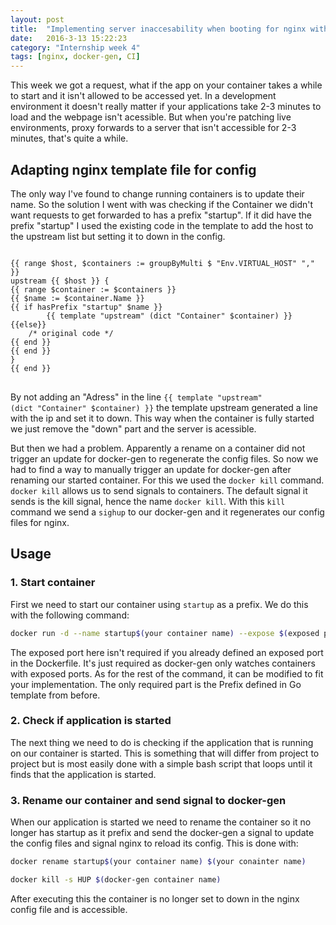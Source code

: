 ```yaml
---
layout: post
title:  "Implementing server inaccesability when booting for nginx with docker-gen"
date:   2016-3-13 15:22:23
category: "Internship week 4"
tags: [nginx, docker-gen, CI]
---
```


This week we got a request, what if the app on your container takes a while to start and it isn't allowed to be accessed yet.
In a development environment it doesn't really matter if your applications take 2-3 minutes to load and the webpage isn't acessible.
But when you're patching live environments, proxy forwards to a server that isn't accessible for 2-3 minutes, that's quite a while.

<!--more-->

## **Adapting nginx template file for config**

The only way I've found to change running containers is to update their name. So the solution I went with was checking if the Container we didn't want requests to get forwarded to has a prefix "startup". If it did have the prefix "startup" I used the existing code in the template to
add the host to the upstream list but setting it to down in the config. 

<pre>
<code>
&#123;{ range $host, $containers := groupByMulti $ "Env.VIRTUAL_HOST" "," }}
upstream &#123;{ $host }} {
&#123;{ range $container := $containers }}
&#123;{ $name := $container.Name }}
&#123;{ if hasPrefix "startup" $name }}
		&#123;{ template "upstream" (dict "Container" $container) }}
&#123;{else}}
	/* original code */
&#123;{ end }}
&#123;{ end }}
}
&#123;{ end }}
</code>
</pre>

By not adding an "Adress" in the line <code>&#123;{ template "upstream" (dict "Container" $container) }}</code> the template upstream generated a line with the ip and set it to down. This way when the container is fully started we just remove the "down" part and the server is acessible.

But then we had a problem. Apparently a rename on a container did not trigger an update for docker-gen to regenerate the config files. So now we had to find a way to manually trigger an update for docker-gen after renaming our started container. For this we used the `docker kill` command. `docker kill` allows us to send signals to containers. The default signal it sends is the kill signal, hence the name `docker kill`. With this `kill` command we send a `sighup` to our docker-gen and it regenerates our config files for nginx.

## **Usage** 

### 1. Start container

First we need to start our container using `startup` as a prefix. We do this with the following command:

```bash
docker run -d --name startup$(your container name) --expose $(exposed port) $(container image)
```

The exposed port here isn't required if you already defined an exposed port in the Dockerfile. It's just required as docker-gen only watches containers with exposed ports. As for the rest of the command, it can be modified to fit your implementation. The only required part is the Prefix defined in Go template from before.

### 2. Check if application is started

The next thing we need to do is checking if the application that is running on our container is started. This is something that will differ from project to project but is most easily done with a simple bash script that loops until it finds that the application is started.

### 3. Rename our container and send signal to docker-gen

When our application is started we need to rename the container so it no longer has startup as it prefix and send the docker-gen a signal to update the config files and signal nginx to reload its config. This is done with:

```bash
docker rename startup$(your container name) $(your conainter name)

docker kill -s HUP $(docker-gen container name)
```

After executing this the container is no longer set to down in the nginx config file and is accessible.


